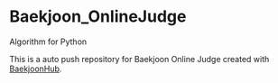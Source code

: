 # Baekjoon_OnlineJudge
Algorithm for Python

This is a auto push repository for Baekjoon Online Judge created with [BaekjoonHub](https://github.com/BaekjoonHub/BaekjoonHub).
